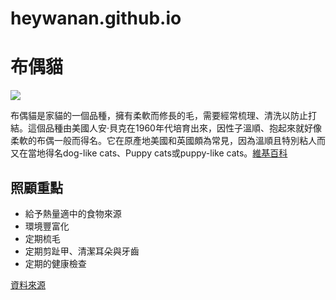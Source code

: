 # heywanan.github.io

<body>
  <div class="char">
  
  <h1>布偶貓</h1>
    <img src="https://img.alicdn.com/imgextra/i4/2256803919/O1CN01QUlLMg1eowfZPvicQ_!!2256803919-0-daren.jpg">
    <p>布偶貓是家貓的一個品種，擁有柔軟而修長的毛，需要經常梳理、清洗以防止打結。這個品種由美國人安·貝克在1960年代培育出來，因性子溫順、抱起來就好像柔軟的布偶一般而得名。它在原產地美國和英國頗為常見，因為溫順且特別粘人而又在當地得名dog-like cats、Puppy cats或puppy-like cats。<a href="https://zh.wikipedia.org/zh-tw/%E5%B8%83%E5%81%B6%E8%B2%93">維基百科</a></p>
      <h2>照顧重點</h2>
      <ul>
        <li>給予熱量適中的食物來源</li>
        <li>環境豐富化</li>
        <li>定期梳毛</li>
        <li>定期剪趾甲、清潔耳朵與牙齒</li>
        <li>定期的健康檢查</li>
      </ul>
      <a href="https://www.catraws.com/breed/ragdoll/">資料來源</a>
    </div>
    <style>
      .char p{
        text_align:center;  
      }
      
    </style>
</body>

